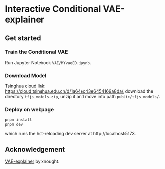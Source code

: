 # Interactive Conditional VAE-explainer

## Get started

### Train the Conditional VAE

Run Jupyter Notebook `VAE/MYvaeED.ipynb`.

### Download Model

Tsinghua cloud link: https://cloud.tsinghua.edu.cn/d/1a64ec43e6454169a8da/, download the directory `tfjs_models.zip`, unzip it and move into path `public/tfjs_models/`.

### Deploy on webpage
``` bash
pnpm install
pnpm dev
```

which runs the hot-reloading dev server at http://localhost:5173.

## Acknowledgement

[VAE-explainer](https://xnought.github.io/vae-explainer/) by xnought.
